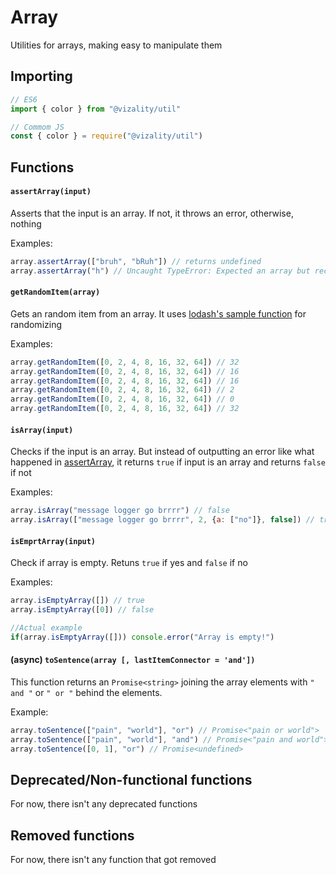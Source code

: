 # Array

Utilities for arrays, making easy to manipulate them

## Importing

```js
// ES6
import { color } from "@vizality/util"

// Commom JS
const { color } = require("@vizality/util")
```



## Functions

#### `assertArray(input)`<span id="AssertArrayHyperlink"><span>

Asserts that the input is an array. If not, it throws an error, otherwise, nothing

Examples:

```js
array.assertArray(["bruh", "bRuh"]) // returns undefined
array.assertArray("h") // Uncaught TypeError: Expected an array but received string.
```

#### `getRandomItem(array)`

Gets an random item from an array. It uses [lodash's sample function](https://lodash.com/docs/4.17.15#sample) for randomizing

Examples:

```js
array.getRandomItem([0, 2, 4, 8, 16, 32, 64]) // 32
array.getRandomItem([0, 2, 4, 8, 16, 32, 64]) // 16
array.getRandomItem([0, 2, 4, 8, 16, 32, 64]) // 16
array.getRandomItem([0, 2, 4, 8, 16, 32, 64]) // 2
array.getRandomItem([0, 2, 4, 8, 16, 32, 64]) // 0
array.getRandomItem([0, 2, 4, 8, 16, 32, 64]) // 32
```

#### `isArray(input)`

Checks if the input is an array. But instead of outputting an error like what happened in [assertArray](#AssertArrayHyperlink), it returns `true` if input is an array and returns `false` if not

Examples:

````js
array.isArray("message logger go brrrr") // false
array.isArray(["message logger go brrrr", 2, {a: ["no"]}, false]) // true

````

#### `isEmprtArray(input)`

Check if array is empty. Retuns `true` if yes and `false` if no

Examples:

``` js
array.isEmptyArray([]) // true
array.isEmptyArray([0]) // false

//Actual example
if(array.isEmptyArray([])) console.error("Array is empty!")
```

#### (async) `toSentence(array [, lastItemConnector = 'and'])`

This function returns an `Promise<string>` joining the array elements with `" and "` or `" or "` behind the elements.

Example:

```js
array.toSentence(["pain", "world"], "or") // Promise<"pain or world">
array.toSentence(["pain", "world"], "and") // Promise<"pain and world">
array.toSentence([0, 1], "or") // Promise<undefined>
```



## Deprecated/Non-functional functions

For now, there isn't any deprecated functions



## Removed functions

For now, there isn't any function that got removed